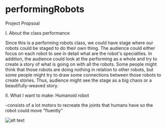 # performingRobots



Project Propsoal

I. About the class performance

  Since this is a performing robots class, we could have stage where our robots could be staged to do their own thing. The audience could either focus on each robot to see in detail what are the robot's specialties. In addition, the audience could look at the performing as a whole and try to create a story of what is going on with all the robots. Some people might think that those robots are doing nothing in relation to other robots, but some people might try to draw some connections between those robots to create stories. Thus, audience might see the stage as a big chaos or a beautifully-weaved story.
  
 II. What I want to make: Humanoid robot
 
  -consists of a lot motors to recreate the joints that humans have so the robot could move "fluently"
  
  ![alt text](http://url/to/img.png)
   

